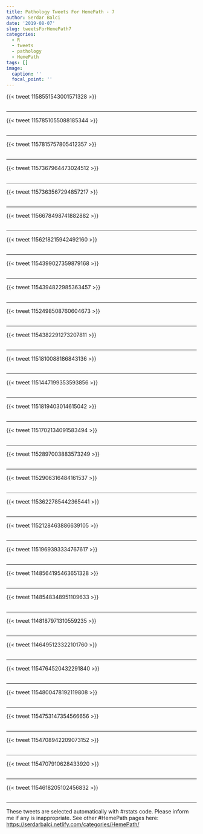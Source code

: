 ```yaml
---
title: Pathology Tweets For HemePath - 7
author: Serdar Balci
date: '2019-08-07'
slug: tweetsForHemePath7
categories:
  - R
  - tweets
  - pathology
  - HemePath
tags: []
image:
  caption: ''
  focal_point: ''
---
```



{{< tweet 1158551543001571328 >}}
<br>
<br>
<hr>
{{< tweet 1157851055088185344 >}}
<br>
<br>
<hr>
{{< tweet 1157815757805412357 >}}
<br>
<br>
<hr>
{{< tweet 1157367964473024512 >}}
<br>
<br>
<hr>
{{< tweet 1157363567294857217 >}}
<br>
<br>
<hr>
{{< tweet 1156678498741882882 >}}
<br>
<br>
<hr>
{{< tweet 1156218215942492160 >}}
<br>
<br>
<hr>
{{< tweet 1154399027359879168 >}}
<br>
<br>
<hr>
{{< tweet 1154394822985363457 >}}
<br>
<br>
<hr>
{{< tweet 1152498508760604673 >}}
<br>
<br>
<hr>
{{< tweet 1154382291273207811 >}}
<br>
<br>
<hr>
{{< tweet 1151810088186843136 >}}
<br>
<br>
<hr>
{{< tweet 1151447199353593856 >}}
<br>
<br>
<hr>
{{< tweet 1151819403014615042 >}}
<br>
<br>
<hr>
{{< tweet 1151702134091583494 >}}
<br>
<br>
<hr>
{{< tweet 1152897003883573249 >}}
<br>
<br>
<hr>
{{< tweet 1152906316484161537 >}}
<br>
<br>
<hr>
{{< tweet 1153622785442365441 >}}
<br>
<br>
<hr>
{{< tweet 1152128463886639105 >}}
<br>
<br>
<hr>
{{< tweet 1151969393334767617 >}}
<br>
<br>
<hr>
{{< tweet 1148564195463651328 >}}
<br>
<br>
<hr>
{{< tweet 1148548348951109633 >}}
<br>
<br>
<hr>
{{< tweet 1148187971310559235 >}}
<br>
<br>
<hr>
{{< tweet 1146495123322101760 >}}
<br>
<br>
<hr>
{{< tweet 1154764520432291840 >}}
<br>
<br>
<hr>
{{< tweet 1154800478192119808 >}}
<br>
<br>
<hr>
{{< tweet 1154753147354566656 >}}
<br>
<br>
<hr>
{{< tweet 1154708942209073152 >}}
<br>
<br>
<hr>
{{< tweet 1154707910628433920 >}}
<br>
<br>
<hr>
{{< tweet 1154618205102456832 >}}
<br>
<br>
<hr>


These tweets are selected automatically with #rstats code. Please inform me if any is inappropriate.
See other #HemePath pages here: https://serdarbalci.netlify.com/categories/HemePath/
